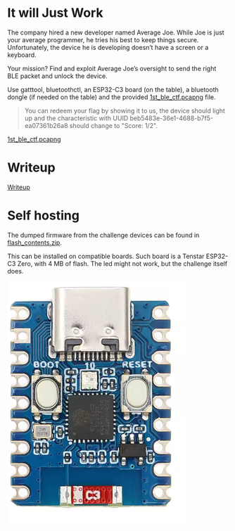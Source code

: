 # It will Just Work

The company hired a new developer named Average Joe. While Joe is just your average programmer, he tries his best to keep things secure. Unfortunately, the device he is developing doesn’t have a screen or a keyboard.

Your mission? Find and exploit Average Joe’s oversight to send the right BLE packet and unlock the device.

Use gatttool, bluetoothctl, an ESP32-C3 board (on the table), a bluetooth dongle (if needed on the table) and the provided [1st_ble_ctf.pcapng](files/1st_ble_ctf.pcapng) file.

> You can redeem your flag by showing it to us, the device should light up and the characteristic with UUID beb5483e-36e1-4688-b7f5-ea07361b26a8 should change to "Score: 1/2".

[1st_ble_ctf.pcapng](files/1st_ble_ctf.pcapng)

# Writeup

[Writeup](WRITEUP.md)

# Self hosting

The dumped firmware from the challenge devices can be found in [flash_contents.zip](workdir/flash_contents.zip).

This can be installed on compatible boards. Such board is a Tenstar ESP32-C3 Zero, with 4 MB of flash. The led might not work, but the challenge itself does.

![](screenshots/1.png)



